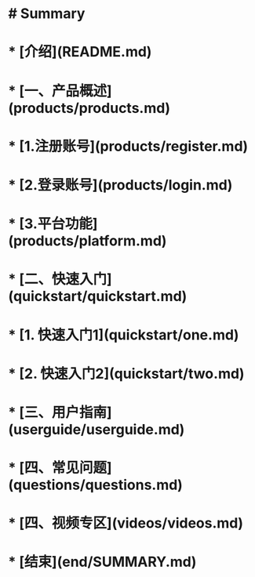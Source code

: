 # \# Summary



# \* \[介绍\]\(README.md\)

# \* \[一、产品概述\]\(products/products.md\)

# \* \[1.注册账号\]\(products/register.md\)

# \* \[2.登录账号\]\(products/login.md\)

# \* \[3.平台功能\]\(products/platform.md\)

# \* \[二、快速入门\]\(quickstart/quickstart.md\)

# \* \[1. 快速入门1\]\(quickstart/one.md\)

# \* \[2. 快速入门2\]\(quickstart/two.md\)

# \* \[三、用户指南\]\(userguide/userguide.md\)

# \* \[四、常见问题\]\(questions/questions.md\)

# \* \[四、视频专区\]\(videos/videos.md\)

# \* \[结束\]\(end/SUMMARY.md\)

# 

# 



